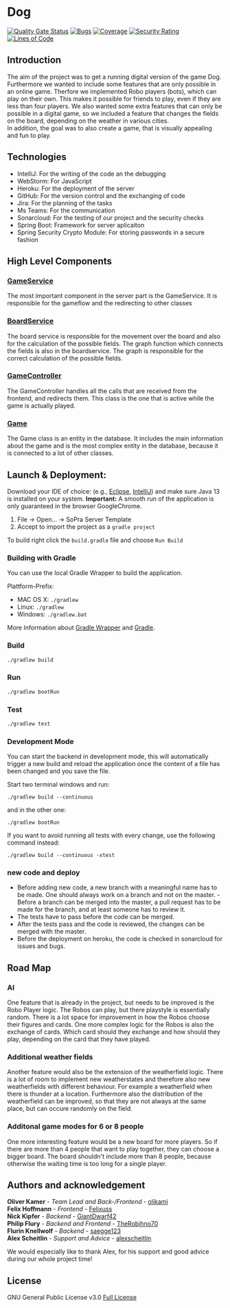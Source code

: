 # Dog

[![Quality Gate Status](https://sonarcloud.io/api/project_badges/measure?project=group-08_server&metric=alert_status)](https://sonarcloud.io/dashboard?id=group-08_server)
[![Bugs](https://sonarcloud.io/api/project_badges/measure?project=group-08_server&metric=bugs)](https://sonarcloud.io/dashboard?id=group-08_server)
[![Coverage](https://sonarcloud.io/api/project_badges/measure?project=group-08_server&metric=coverage)](https://sonarcloud.io/dashboard?id=group-08_server)
[![Security Rating](https://sonarcloud.io/api/project_badges/measure?project=group-08_server&metric=security_rating)](https://sonarcloud.io/dashboard?id=group-08_server)
[![Lines of Code](https://sonarcloud.io/api/project_badges/measure?project=group-08_server&metric=ncloc)](https://sonarcloud.io/dashboard?id=group-08_server)



## Introduction

The aim of the project was to get a running digital version of the game Dog. Furthermore we wanted to include some features that are only possible in an online game. Therfore we implemented Robo players (bots), which can play on their own. This makes it possible for friends to play, even if they are less than four players. We also wanted some extra features that can only be possible in a digital game, so we included a feature that changes the fields on the board, depending on the weather in various cities.<br>
In addition, the goal was to also create a game, that is visually appealing and fun to play.

## Technologies

- IntelliJ: For the writing of the code an the debugging
- WebStorm: For JavaScript
- Heroku: For the deployment of the server
- GitHub: For the version control and the exchanging of code
- Jira: For the planning of the tasks
- Ms Teams: For the communication
- Sonarcloud: For the testing of our project and the security checks
- Spring Boot: Framework for server aplicaiton
- Spring Security Crypto Module: For storing passwords in a secure fashion

## High Level Components

### [GameService](https://github.com/group-08/server/blob/master/src/main/java/ch/uzh/ifi/seal/soprafs20/service/GameService.java)

The most important component in the server part is the GameService. It is responsible for the gameflow and the redirecting to other classes

### [BoardService](https://github.com/group-08/server/blob/master/src/main/java/ch/uzh/ifi/seal/soprafs20/service/BoardService.java)
The board service is responsible for the movement over the board and also for the calculation of the possible fields. The graph function which connects the fields is also in the boardservice. The graph is responsible for the correct calculation of the possible fields.

### [GameController](https://github.com/group-08/server/blob/master/src/main/java/ch/uzh/ifi/seal/soprafs20/controller/LobbyController.java)
The GameController handles all the calls that are received from the frontend, and redirects them. This class is the one that is active while the game is actually played.

### [Game](https://github.com/group-08/server/blob/master/src/main/java/ch/uzh/ifi/seal/soprafs20/game/Game.java)
The Game class is an entity in the database. It includes the main information about the game and is the most complex entity in the database, because it is connected to a lot of other classes.

## Launch & Deployment:

Download your IDE of choice: (e.g., [Eclipse](http://www.eclipse.org/downloads/), [IntelliJ](https://www.jetbrains.com/idea/download/)) and make sure Java 13 is installed on your system. **Important:** A smooth run of the application is only guaranteed in the browser GoogleChrome.

1. File -> Open... -> SoPra Server Template
2. Accept to import the project as a `gradle project`

To build right click the `build.gradle` file and choose `Run Build`

### Building with Gradle

You can use the local Gradle Wrapper to build the application.

Plattform-Prefix:

-   MAC OS X: `./gradlew`
-   Linux: `./gradlew`
-   Windows: `./gradlew.bat`

More Information about [Gradle Wrapper](https://docs.gradle.org/current/userguide/gradle_wrapper.html) and [Gradle](https://gradle.org/docs/).

### Build

```bash
./gradlew build
```

### Run

```bash
./gradlew bootRun
```

### Test

```bash
./gradlew test
```

### Development Mode

You can start the backend in development mode, this will automatically trigger a new build and reload the application
once the content of a file has been changed and you save the file.

Start two terminal windows and run:

`./gradlew build --continuous`

and in the other one:

`./gradlew bootRun`

If you want to avoid running all tests with every change, use the following command instead:

`./gradlew build --continuous -xtest`

### new code and deploy

- Before adding new code, a new branch with a meaningful name has to be made. One should always work on a branch and not on the master. - Before a branch can be merged into the master, a pull request has to be made for the branch, and at least someone has to review it. 
- The tests have to pass before the code can be merged. 
- After the tests pass and the code is reviewed, the changes can be merged with the master.
- Before the deployment on heroku, the code is checked in sonarcloud for issues and bugs.


## Road Map

### AI
One feature that is already in the project, but needs to be improved is the Robo Player logic. The Robos can play, but there playstyle is essentially random. There is a lot space for improvement in how the Robos choose their figures and cards. One more complex logic for the Robos is also the exchange of cards. Which card should they exchange and how should they play, depending on the card that they have played.

### Additional weather fields
Another feature would also be the extension of the weatherfield logic. There is a lot of room to implement new weatherstates and therefore also new weatherfields with different behaviour. For example a weatherfield when there is thunder at a location. Furthermore also the distribution of the weatherfield can be improved, so that they are not always at the same place, but can occure randomly on the field.

### Additonal game modes for 6 or 8 people
One more interesting feature would be a new board for more players. So if there are more than 4 people that want to play together, they can choose a bigger board. The board shouldn't include more than 8 people, because otherwise the waiting time is too long for a single player. 

## Authors and acknowledgement

**Oliver Kamer** - *Team Lead and Back-/Frontend* - [olikami](https://github.com/orgs/group-08/people/olikami)<br>
**Felix Hoffmann** - *Frontend* - [Felixuss](https://github.com/orgs/group-08/people/Felixuss)<br>
**Nick Kipfer** - *Backend* - [GiantDwarf42](https://github.com/orgs/group-08/people/GiantDwarf42)<br>
**Philip Flury** - *Backend and Frontend* - [TheRobihno70](https://github.com/orgs/group-08/people/TheRobihno70)<br>
**Flurin Knellwolf** - *Backend* - [saegge123](https://github.com/orgs/group-08/people/saegge123)<br>
**Alex Scheitlin** - *Support and Advice* - [alexscheitlin](https://github.com/orgs/group-08/people/alexscheitlin)<br>

We would especially like to thank Alex, for his support and good advice during our whole project time!

## License

GNU General Public License v3.0 [Full License](https://sopra-fs20-group-08-client.herokuapp.com/license)

